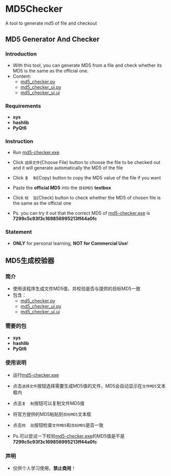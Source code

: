 # MD5Checker
A tool to generate md5 of file and checkout

## MD5 Generator And Checker

### Introduction

- With this tool, you can generate MD5 from a file and check whether its MD5 is the same as the official one.
- Content:
  - [md5_checker.py](md5_checker.py)
  - [md5_checker_ui.py](md5_checker_ui.py)
  - [md5_checker_ui.ui](md5_checker_ui.ui)

### Requirements

- **sys**
- **hashlib**
- **PyQt6**

### Instruction

- Run [md5-checker.exe](md5-checker.exe)

- Click `选择文件`(Choose File) button to choose the file to be checked out and it will generate automatically the MD5 of the file

- Click `复  制`(Copy) button to copy the MD5 value of the file if you want

- Paste the **official MD5** into the `目标MD5` **textbox**

- Click `校  验`(Check) button to check whether the MD5 of chosen file is the same as the official one

- Ps. you can try it out that the correct MD5 of [md5-checker.exe](md5-checker.exe) is **7299c5c93f3c169856995213ff44a0fc**

### Statement

- **ONLY** for personal learning, **NOT for Commercial Use**!

## MD5生成校验器

### 简介

- 使用该程序生成文件MD5值，并校验是否与提供的目标MD5一致
- 包含：
  - [md5_checker.py](md5_checker.py)
  - [md5_checker_ui.py](md5_checker_ui.py)
  - [md5_checker_ui.ui](md5_checker_ui.ui)

### 需要的包

- **sys**
- **hashlib**
- **PyQt6**

### 使用说明

- 运行[md5-checker.exe](md5-checker.exe)

- 点击`选择文件`按钮选择需要生成MD5值的文件，MD5会自动显示在`文件MD5`文本框内

- 点击`复  制`按钮可以复制文件MD5值

- 将官方提供的MD5粘贴到`目标MD5`文本框

- 点击`校  验`按钮检查`文件MD5`和`目标MD5`是否一致

- Ps.可以尝试一下校验[md5-checker.exe](md5-checker.exe)的MD5值是不是**7299c5c93f3c169856995213ff44a0fc**

### 声明

- 仅供个人学习使用，**禁止商用**！
